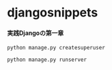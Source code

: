 # djangosnippets

#### 実践Djangoの第一章

```
python manage.py createsuperuser

python manage.py runserver
```
